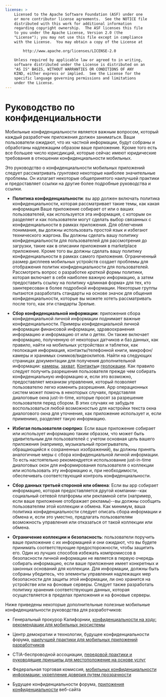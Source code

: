 ```yaml
---
license: >
    Licensed to the Apache Software Foundation (ASF) under one
    or more contributor license agreements.  See the NOTICE file
    distributed with this work for additional information
    regarding copyright ownership.  The ASF licenses this file
    to you under the Apache License, Version 2.0 (the
    "License"); you may not use this file except in compliance
    with the License.  You may obtain a copy of the License at

        http://www.apache.org/licenses/LICENSE-2.0

    Unless required by applicable law or agreed to in writing,
    software distributed under the License is distributed on an
    "AS IS" BASIS, WITHOUT WARRANTIES OR CONDITIONS OF ANY
    KIND, either express or implied.  See the License for the
    specific language governing permissions and limitations
    under the License.
---
```


# Руководство по конфиденциальности

Мобильные конфиденциальности является важным вопросом, который каждый разработчик приложения должен заниматься. Ваши пользователи ожидают, что их частной информации, будут собраны и обработаны надлежащим образом ваше приложение. Кроме того есть все большее число юрисдикций, которые сейчас имеют юридические требования в отношении конфиденциальности мобильных.

Это руководство о конфиденциальности мобильных приложений следует рассматривать *грунтовка* некоторые наиболее значительные проблемы. Он излагает некоторые общепринятого наилучшей практики и предоставляет ссылки на другие более подробные руководства и ссылки.

*   **Политика конфиденциальности**: вы app должен включать политика конфиденциальности, которая рассматривает такие темы, как какая информация Ваше приложение собирает от или о ваших пользователей, как используется эта информация, с которым он разделяет и как пользователи могут сделать выбор связанных с конфиденциальности в рамках приложения. Для облегчения понимания, вы должны использовать простой язык и избегают технического жаргона. Вы должны сделать вашу политику конфиденциальности для пользователей для рассмотрения до загрузки, такие как в описании приложения в marketplace приложение. Кроме того вы должны сделать вашу политику конфиденциальности в рамках самого приложения. Ограниченный размер дисплеев мобильных устройств создает проблемы для отображения политик конфиденциальности для пользователей. Рассмотреть вопрос о разработке *краткой формы* политики, которая включает в себя наиболее важную информацию, а затем предоставить ссылку на политику «длинная форма» для тех, кто заинтересован в более подробной информации. Некоторые группы пытаются разработать стандарты на основе значок для общения конфиденциальности, которые вы можете хотеть рассматривать после того, как эти стандарты Зрелые.

*   **Сбор конфиденциальной информации**: приложения сбора конфиденциальной личной информации поднимает важные конфиденциальности. Примеры конфиденциальной личной информации финансовой информации, здравоохранения информацию и информацию от или о детях. Он также включает информацию, полученную от некоторых датчиков и баз данных, как правило, найти на мобильных устройствах и таблетки, как геолокация информация, контакты/телефонной книги, микрофон/камеры и хранимых снимков/видеоклипов. Найти на следующих страницах документации для получения дополнительной информации: [камеры][1], [захват][2], [Контакты][3]и [геолокации][4]. Как правило следует получить разрешения пользователя прежде чем собирать конфиденциальную информацию и, если это возможно, предоставляет механизм управления, который позволяет пользователю легко изменить разрешения. App операционных систем может помочь в некоторых случаях, представляя диалоговые окна just-in-time, которые просят за разрешение пользователя перед сбором. В этих случаях не забудьте воспользоваться любой возможностью для настройки текста окна диалогового окна для уточнения, как приложение использует и, если применимо, разделяет такую информацию.

*   **Избегая пользователя сюрприз**: Если ваше приложение собирает или использует информацию таким образом, что может быть удивительным для пользователей с учетом основная цель вашего приложения (например, музыкальный проигрыватель, обращающийся к сохраненных изображений), вы должны принять аналогичные меры с сбора конфиденциальной личной информации. То есть настоятельно рекомендуется использование just-in-time диалоговых окон для информирования пользователя о коллекции или использовать эту информацию и, при необходимости, обеспечивать соответствующий контроль конфиденциальности.

*   **Сбор данных третьей стороной или обмена**: Если вы app собирает информацию, которая предоставляется другой компании--как социальный сетевой платформы или рекламной сети (например, если ваше приложение отображает рекламы)--вы должны сообщить пользователям этой коллекции и обмена. Как минимум, ваша политика конфиденциальности следует описать сбора информации и обмена и, если это уместно, предлагать пользователям возможность управления или отказаться от такой коллекции или обмена.

*   **Ограничение коллекции и безопасность**: пользователи поручить ваше приложение с их информацией и они ожидают, что вы будете принимать соответствующие предосторожности, чтобы защитить его. Один из лучших способов избежать компромиссов в безопасности личной информации не является в первую очередь собирать информацию, если ваше приложение имеет конкретных и законных оснований для коллекции. Для информации, должны быть собраны убедитесь, что элементы управления надлежащих мер безопасности для защиты этой информации, ли оно хранится на устройстве или на фоновые серверы. Следует также разработать политику хранения соответствующих данных, которая осуществляется в пределах приложения и на фоновые серверы.

 [1]: cordova_camera_camera.md.html
 [2]: cordova_media_capture_capture.md.html
 [3]: cordova_contacts_contacts.md.html
 [4]: cordova_geolocation_geolocation.md.html

Ниже приведены некоторые дополнительные полезные мобильные конфиденциальности руководства для разработчиков:

*   Генеральный прокурор Калифорнии, [конфиденциальности на ходу: рекомендации для мобильных экосистемы][5]

*   Центр демократии и технологии, будущее конфиденциальности форума, [наилучшей практики для мобильных приложений разработчиков][6]

*   CTIA-беспроводной ассоциации, [передовой практики и руководящие принципы для местоположение на основе услуг][7]

*   Федеральная торговая комиссия, [мобильных конфиденциальности информации: укрепление доверия путем прозрачности][8]

*   Будущее конфиденциальности форума, [приложения конфиденциальности][9] веб-сайта

 [5]: http://oag.ca.gov/sites/all/files/pdfs/privacy/privacy_on_the_go.pdf
 [6]: http://www.futureofprivacy.org/wp-content/uploads/Best-Practices-for-Mobile-App-Developers_Final.pdf
 [7]: http://www.ctia.org/business_resources/wic/index.cfm/AID/11300
 [8]: http://www.ftc.gov/os/2013/02/130201mobileprivacyreport.pdf
 [9]: http://www.applicationprivacy.org